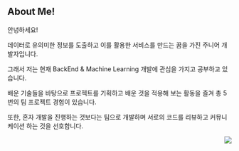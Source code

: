 ## About Me!
안녕하세요!

데이터로 유의미한 정보를 도출하고 이를 활용한 서비스를 만드는 꿈을 가진 주니어 개발자입니다. 

그래서 저는 현재 BackEnd & Machine Learning 개발에 관심을 가지고 공부하고 있습니다.

 배운 기술들을 바탕으로 프로젝트를 기획하고 배운 것을 적용해 보는 활동을 즐겨 총 5번의 팀 프로젝트 경험이 있습니다. 

또한, 혼자 개발을 진행하는 것보다는 팀으로 개발하며 서로의 코드를 리뷰하고 커뮤니케이션 하는 것을 선호합니다.



<!---
yejinee/yejinee is a ✨ special ✨ repository because its `README.md` (this file) appears on your GitHub profile.
You can click the Preview link to take a look at your changes.
--->


<img align='right' src="http://mazassumnida.wtf/api/v2/generate_badge?boj=kimyj9609">

